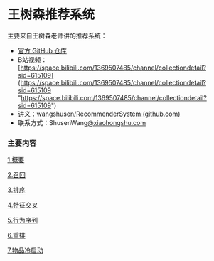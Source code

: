 # 王树森推荐系统

主要来自王树森老师讲的推荐系统：

- [官方 GitHub 仓库](https://github.com/wangshusen/RecommenderSystem "官方 GitHub 仓库")
- B站视频：[https://space.bilibili.com/1369507485/channel/collectiondetail?sid=615109](https://space.bilibili.com/1369507485/channel/collectiondetail?sid=615109 "https://space.bilibili.com/1369507485/channel/collectiondetail?sid=615109")
- 讲义：[wangshusen/RecommenderSystem (github.com)](https://github.com/wangshusen/RecommenderSystem "wangshusen/RecommenderSystem (github.com)")
- 联系方式：ShusenWang[@xiaohongshu.com](/xiaohongshu.com "@xiaohongshu.com")

### 主要内容

[1.概要](1.概要_wyfXQuWUh7cMdHrwc8pcjK.md "1.概要")

[2.召回](2.召回_54EWWX4Us9yGFLnS3PxhKF.md "2.召回")

[3.排序](3.排序_2jxDq1EBwKBFmZQGP71Azs.md "3.排序")

[4.特征交叉](4.特征交叉_xoduTqdHkPkqosMcyQkY27.md "4.特征交叉")

[5.行为序列](5.行为序列_8XXXsi8kXMssenhq7j9Sv5.md "5.行为序列")

[6.重排](6.重排_wfMktLZbU9GqurJqJtxq7R.md "6.重排")

[7.物品冷启动](7.物品冷启动_6Sguhkyg4FZh1AZtvA4S5e.md "7.物品冷启动")

